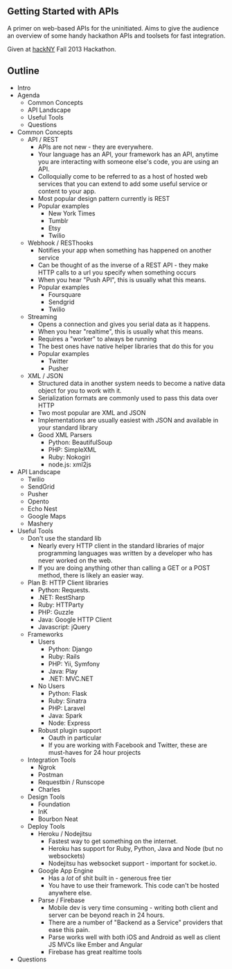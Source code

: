 ## Getting Started with APIs

A primer on web-based APIs for the uninitiated.  Aims to give the audience an
overview of some handy hackathon APIs and toolsets for fast integration.

Given at [hackNY](http://www.hackny.org) Fall 2013 Hackathon.

## Outline

- Intro
- Agenda
    - Common Concepts
    - API Landscape 
    - Useful Tools
    - Questions
- Common Concepts
    - API / REST
        - APIs are not new - they are everywhere.
        - Your language has an API, your framework has an API, anytime you are
          interacting with someone else's code, you are using an API.
        - Colloquially come to be referred to as a host of hosted web services
          that you can extend to add some useful service or content to your app.
        - Most popular design pattern currently is REST
        - Popular examples
            - New York Times
            - Tumblr
            - Etsy
            - Twilio
    - Webhook / RESThooks
        - Notifies your app when something has happened on another service
        - Can be thought of as the inverse of a REST API - they make HTTP calls
          to a url you specify when something occurs
        - When you hear "Push API", this is usually what this means.
        - Popular examples
            - Foursquare
            - Sendgrid
            - Twilio
    - Streaming
        - Opens a connection and gives you serial data as it happens.
        - When you hear "realtime", this is usually what this means.
        - Requires a "worker" to always be running
        - The best ones have native helper libraries that do this for you
        - Popular examples
            - Twitter
            - Pusher
    - XML / JSON
        - Structured data in another system needs to become a native data object
          for you to work with it.
        - Serialization formats are commonly used to pass this data over HTTP
        - Two most popular are XML and JSON
        - Implementations are usually easiest with JSON and available in your
          standard library
        - Good XML Parsers
            - Python: BeautifulSoup
            - PHP: SimpleXML
            - Ruby: Nokogiri
            - node.js: xml2js
- API Landscape 
    - Twilio
    - SendGrid
    - Pusher
    - Opento
    - Echo Nest
    - Google Maps
    - Mashery
- Useful Tools
    - Don't use the standard lib
        - Nearly every HTTP client in the standard libraries of major
          programming languages was written by a developer who has never worked
          on the web.
        - If you are doing anything other than calling a GET or a POST method,
          there is likely an easier way.
    - Plan B: HTTP Client libraries 
        - Python: Requests.
        - .NET: RestSharp
        - Ruby: HTTParty
        - PHP: Guzzle
        - Java: Google HTTP Client
        - Javascript: jQuery
    - Frameworks
        - Users
            - Python: Django
            - Ruby: Rails
            - PHP: Yii, Symfony
            - Java: Play
            - .NET: MVC.NET
        - No Users
            - Python: Flask
            - Ruby: Sinatra
            - PHP: Laravel
            - Java: Spark
            - Node: Express
        - Robust plugin support
            - Oauth in particular
            - If you are working with Facebook and Twitter, these are must-haves
              for 24 hour projects
    - Integration Tools
        - Ngrok
        - Postman
        - Requestbin / Runscope
        - Charles
    - Design Tools
        - Foundation
        - InK
        - Bourbon Neat
    - Deploy Tools
        - Heroku / Nodejitsu
            - Fastest way to get something on the internet.
            - Heroku has support for Ruby, Python, Java and Node (but no
              websockets)
            - Nodejitsu has websocket support - important for socket.io.
        - Google App Engine
            - Has a *lot* of shit built in - generous free tier
            - You have to use their framework.  This code can't be hosted
              anywhere else.
        - Parse / Firebase
            - Mobile dev is very time consuming - writing both client and server
              can be beyond reach in 24 hours.
            - There are a number of "Backend as a Service" providers that ease
              this pain.
            - Parse works well with both iOS and Android as well as client JS
              MVCs like Ember and Angular
            - Firebase has great realtime tools
- Questions
